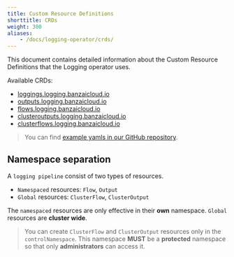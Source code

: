 ```yaml
---
title: Custom Resource Definitions
shorttitle: CRDs
weight: 300
aliases:
    - /docs/logging-operator/crds/
---
```


This document contains detailed information about the Custom Resource Definitions that the Logging operator uses.

Available CRDs:

- [loggings.logging.banzaicloud.io](https://github.com/banzaicloud/logging-operator/tree/master/config/crd/bases/logging.banzaicloud.io_loggings.yaml)
- [outputs.logging.banzaicloud.io](https://github.com/banzaicloud/logging-operator/tree/master/config/crd/bases/logging.banzaicloud.io_outputs.yaml)
- [flows.logging.banzaicloud.io](https://github.com/banzaicloud/logging-operator/tree/master/config/crd/bases/logging.banzaicloud.io_flows.yaml)
- [clusteroutputs.logging.banzaicloud.io](https://github.com/banzaicloud/logging-operator/tree/master/config/crd/bases/logging.banzaicloud.io_clusteroutputs.yaml)
- [clusterflows.logging.banzaicloud.io](https://github.com/banzaicloud/logging-operator/tree/master/config/crd/bases/logging.banzaicloud.io_clusterflows.yaml)

> You can find [example yamls in our GitHub repository](https://github.com/banzaicloud/logging-operator/tree/master/config/samples).

## Namespace separation

A `logging pipeline` consist of two types of resources.

- `Namespaced` resources: `Flow`, `Output`
- `Global` resources: `ClusterFlow`, `ClusterOutput`

The `namespaced` resources are only effective in their **own** namespace. `Global` resources are **cluster wide**.

> You can create `ClusterFlow` and `ClusterOutput` resources only in the `controlNamespace`. This namespace **MUST** be a **protected** namespace so that only **administrators** can access it.

